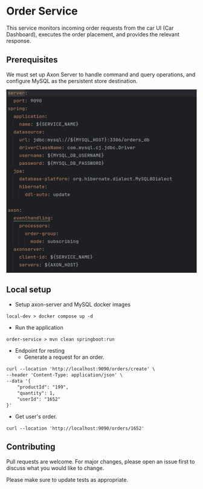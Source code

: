 # Order Service
This service monitors incoming order requests from the car UI (Car Dashboard), executes the order placement, and provides the relevant response.

## Prerequisites
We must set up Axon Server to handle command and query operations, and configure MySQL as the persistent store destination.

![order-config.png](..%2Fdocumentation%2Forder-config.png)

## Local setup

- Setup axon-server and MySQL docker images
```
local-dev > docker compose up -d
```
- Run the application
```
order-service > mvn clean springboot:run 
```
- Endpoint for resting
  - Generate a request for an order.
```arm
curl --location 'http://localhost:9090/orders/create' \
--header 'Content-Type: application/json' \
--data '{
    "productId": "199",
    "quantity": 1,
    "userId": "1652"
}'
```
  - Get user's order.
```
curl --location 'http://localhost:9090/orders/1652'
```
## Contributing

Pull requests are welcome. For major changes, please open an issue first to discuss what you would like to change.

Please make sure to update tests as appropriate.

